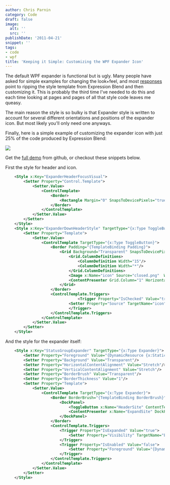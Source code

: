 ```yaml
---
author: Chris Parnin
category: Code
draft: false
image:
  alt: ''
  src: ''
publishDate: '2011-04-21'
snippet: ''
tags:
- code
- wpf
title: 'Keeping it Simple: Customizing the WPF Expander Icon'
---
```


The default WPF expander is functional but is ugly.  Many people have asked for simple examples for changing the look+feel, and most [responses](https://stackoverflow.com/questions/1396153/preventing-a-wpf-expander-from-expanding-when-header-is-clicked) point to ripping the style template from Expression Blend and then customizing it.  This is probably the third time I've needed to do this and each time looking at pages and pages of all that style code leaves me queasy.

The main reason the style is so bulky is that Expander style is written to account for several different orientations and positions of the expander icon.  But most likely you'll only need one anyways.

Finally, here is a simple example of customizing the expander icon with just 25% of the code produced by Expression Blend:

[![](http://blog.ninlabs.com/wp-content/uploads/2011/04/screencap.png)](http://blog.ninlabs.com/wp-content/uploads/2011/04/screencap.png)

Get the [full demo](https://github.com/chrisparnin/wpfPlusMinusExpander) from github, or checkout these snippets below.

First the style for header and icon.

```xml
    <Style x:Key="ExpanderHeaderFocusVisual">
        <Setter Property="Control.Template">
            <Setter.Value>
                <ControlTemplate>
                    <Border>
                        <Rectangle Margin="0" SnapsToDevicePixels="true" Stroke="Black" StrokeThickness="1" StrokeDashArray="1 2"/>
                    </Border>
                </ControlTemplate>
            </Setter.Value>
        </Setter>
    </Style>
    <Style x:Key="ExpanderDownHeaderStyle" TargetType="{x:Type ToggleButton}">
        <Setter Property="Template">
            <Setter.Value>
                <ControlTemplate TargetType="{x:Type ToggleButton}">
                    <Border Padding="{TemplateBinding Padding}">
                        <Grid Background="Transparent" SnapsToDevicePixels="False">
                            <Grid.ColumnDefinitions>
                                <ColumnDefinition Width="15"/>
                                <ColumnDefinition Width="*"/>
                            </Grid.ColumnDefinitions>
                            <Image x:Name="icon" Source="closed.png"  Width="9"/>
                            <ContentPresenter Grid.Column="1" HorizontalAlignment="Left" Margin="4,0,0,0" RecognizesAccessKey="True" SnapsToDevicePixels="True" VerticalAlignment="Center"/>
                        </Grid>
                    </Border>
                    <ControlTemplate.Triggers>
                                <Trigger Property="IsChecked" Value="true">
                            <Setter Property="Source" TargetName="icon" Value="open.png"/>
                            </Trigger>
                    </ControlTemplate.Triggers>
                </ControlTemplate>
            </Setter.Value>
        </Setter>
    </Style>
```

And the style for the expander itself:

```xml
    <Style x:Key="StatusGroupExpander" TargetType="{x:Type Expander}">
        <Setter Property="Foreground" Value="{DynamicResource {x:Static SystemColors.ControlTextBrushKey}}"/>
        <Setter Property="Background" Value="Transparent"/>
        <Setter Property="HorizontalContentAlignment" Value="Stretch"/>
        <Setter Property="VerticalContentAlignment" Value="Stretch"/>
        <Setter Property="BorderBrush" Value="Transparent"/>
        <Setter Property="BorderThickness" Value="1"/>
        <Setter Property="Template">
            <Setter.Value>
                <ControlTemplate TargetType="{x:Type Expander}">
                    <Border BorderBrush="{TemplateBinding BorderBrush}" BorderThickness="{TemplateBinding BorderThickness}" Background="{TemplateBinding Background}" CornerRadius="3" SnapsToDevicePixels="true">
                        <DockPanel>
                            <ToggleButton x:Name="HeaderSite" ContentTemplate="{TemplateBinding HeaderTemplate}" ContentTemplateSelector="{TemplateBinding HeaderTemplateSelector}" Content="{TemplateBinding Header}" DockPanel.Dock="Top" Foreground="{TemplateBinding Foreground}" FontWeight="{TemplateBinding FontWeight}" FocusVisualStyle="{StaticResource ExpanderHeaderFocusVisual}" FontStyle="{TemplateBinding FontStyle}" FontStretch="{TemplateBinding FontStretch}" FontSize="{TemplateBinding FontSize}" FontFamily="{TemplateBinding FontFamily}" HorizontalContentAlignment="{TemplateBinding HorizontalContentAlignment}" IsChecked="{Binding IsExpanded, Mode=TwoWay, RelativeSource={RelativeSource TemplatedParent}}" Margin="1" MinWidth="0" MinHeight="0" Padding="{TemplateBinding Padding}" Style="{StaticResource ExpanderDownHeaderStyle}" VerticalContentAlignment="{TemplateBinding VerticalContentAlignment}"/>
                            <ContentPresenter x:Name="ExpandSite" DockPanel.Dock="Bottom" Focusable="false" HorizontalAlignment="{TemplateBinding HorizontalContentAlignment}" Margin="{TemplateBinding Padding}" Visibility="Collapsed" VerticalAlignment="{TemplateBinding VerticalContentAlignment}"/>
                        </DockPanel>
                    </Border>
                    <ControlTemplate.Triggers>
                        <Trigger Property="IsExpanded" Value="true">
                            <Setter Property="Visibility" TargetName="ExpandSite" Value="Visible"/>
                        </Trigger>
                        <Trigger Property="IsEnabled" Value="false">
                            <Setter Property="Foreground" Value="{DynamicResource {x:Static SystemColors.GrayTextBrushKey}}"/>
                        </Trigger>
                    </ControlTemplate.Triggers>
                </ControlTemplate>
            </Setter.Value>
        </Setter>
    </Style>
```